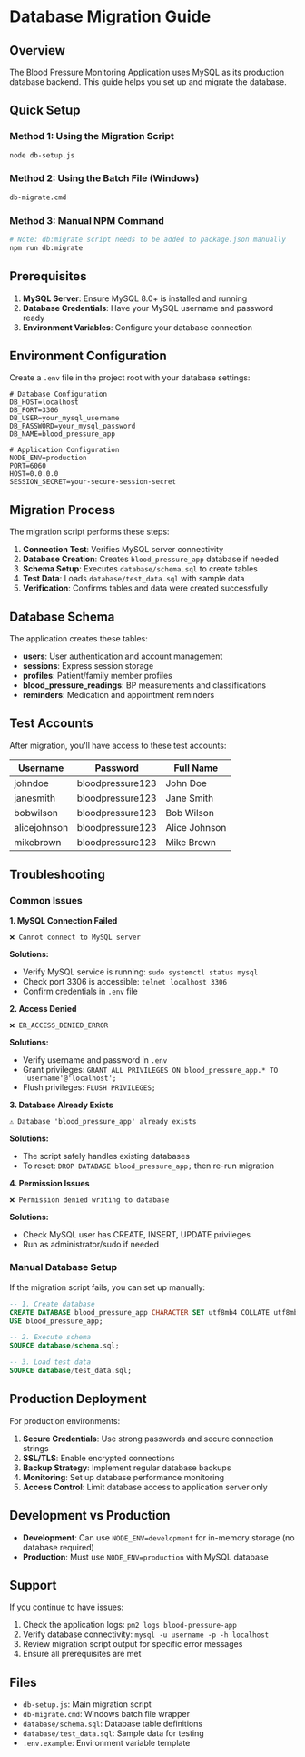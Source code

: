 # Database Migration Guide

## Overview

The Blood Pressure Monitoring Application uses MySQL as its production database backend. This guide helps you set up and migrate the database.

## Quick Setup

### Method 1: Using the Migration Script
```bash
node db-setup.js
```

### Method 2: Using the Batch File (Windows)
```cmd
db-migrate.cmd
```

### Method 3: Manual NPM Command
```bash
# Note: db:migrate script needs to be added to package.json manually
npm run db:migrate
```

## Prerequisites

1. **MySQL Server**: Ensure MySQL 8.0+ is installed and running
2. **Database Credentials**: Have your MySQL username and password ready
3. **Environment Variables**: Configure your database connection

## Environment Configuration

Create a `.env` file in the project root with your database settings:

```env
# Database Configuration
DB_HOST=localhost
DB_PORT=3306
DB_USER=your_mysql_username
DB_PASSWORD=your_mysql_password
DB_NAME=blood_pressure_app

# Application Configuration
NODE_ENV=production
PORT=6060
HOST=0.0.0.0
SESSION_SECRET=your-secure-session-secret
```

## Migration Process

The migration script performs these steps:

1. **Connection Test**: Verifies MySQL server connectivity
2. **Database Creation**: Creates `blood_pressure_app` database if needed
3. **Schema Setup**: Executes `database/schema.sql` to create tables
4. **Test Data**: Loads `database/test_data.sql` with sample data
5. **Verification**: Confirms tables and data were created successfully

## Database Schema

The application creates these tables:

- **users**: User authentication and account management
- **sessions**: Express session storage
- **profiles**: Patient/family member profiles
- **blood_pressure_readings**: BP measurements and classifications
- **reminders**: Medication and appointment reminders

## Test Accounts

After migration, you'll have access to these test accounts:

| Username | Password | Full Name |
|----------|----------|-----------|
| johndoe | bloodpressure123 | John Doe |
| janesmith | bloodpressure123 | Jane Smith |
| bobwilson | bloodpressure123 | Bob Wilson |
| alicejohnson | bloodpressure123 | Alice Johnson |
| mikebrown | bloodpressure123 | Mike Brown |

## Troubleshooting

### Common Issues

**1. MySQL Connection Failed**
```
❌ Cannot connect to MySQL server
```
**Solutions:**
- Verify MySQL service is running: `sudo systemctl status mysql`
- Check port 3306 is accessible: `telnet localhost 3306`
- Confirm credentials in `.env` file

**2. Access Denied**
```
❌ ER_ACCESS_DENIED_ERROR
```
**Solutions:**
- Verify username and password in `.env`
- Grant privileges: `GRANT ALL PRIVILEGES ON blood_pressure_app.* TO 'username'@'localhost';`
- Flush privileges: `FLUSH PRIVILEGES;`

**3. Database Already Exists**
```
⚠️ Database 'blood_pressure_app' already exists
```
**Solutions:**
- The script safely handles existing databases
- To reset: `DROP DATABASE blood_pressure_app;` then re-run migration

**4. Permission Issues**
```
❌ Permission denied writing to database
```
**Solutions:**
- Check MySQL user has CREATE, INSERT, UPDATE privileges
- Run as administrator/sudo if needed

### Manual Database Setup

If the migration script fails, you can set up manually:

```sql
-- 1. Create database
CREATE DATABASE blood_pressure_app CHARACTER SET utf8mb4 COLLATE utf8mb4_unicode_ci;
USE blood_pressure_app;

-- 2. Execute schema
SOURCE database/schema.sql;

-- 3. Load test data
SOURCE database/test_data.sql;
```

## Production Deployment

For production environments:

1. **Secure Credentials**: Use strong passwords and secure connection strings
2. **SSL/TLS**: Enable encrypted connections
3. **Backup Strategy**: Implement regular database backups
4. **Monitoring**: Set up database performance monitoring
5. **Access Control**: Limit database access to application server only

## Development vs Production

- **Development**: Can use `NODE_ENV=development` for in-memory storage (no database required)
- **Production**: Must use `NODE_ENV=production` with MySQL database

## Support

If you continue to have issues:

1. Check the application logs: `pm2 logs blood-pressure-app`
2. Verify database connectivity: `mysql -u username -p -h localhost`
3. Review migration script output for specific error messages
4. Ensure all prerequisites are met

## Files

- `db-setup.js`: Main migration script
- `db-migrate.cmd`: Windows batch file wrapper
- `database/schema.sql`: Database table definitions
- `database/test_data.sql`: Sample data for testing
- `.env.example`: Environment variable template